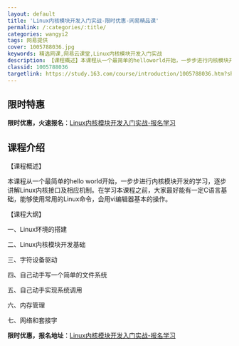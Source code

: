 ```yaml
---
layout: default
title: 'Linux内核模块开发入门实战-限时优惠-网易精品课'
permalink: /:categories/:title/
categories: wangyi2
tags: 网易提供
cover: 1005788036.jpg
keywords: 精选网课,网易云课堂,Linux内核模块开发入门实战
description: 【课程概述】本课程从一个最简单的helloworld开始，一步步进行内核模块开发的学习，逐步讲解Linux内核接口及相应
classid: 1005788036
targetlink: https://study.163.com/course/introduction/1005788036.htm?share=1&shareId=1025206652&utm_campaign=share&utm_medium=iphoneShare&utm_source=&utm_u=1025206652
---
```


## 限时特惠

**限时优惠，火速报名**：[Linux内核模块开发入门实战-报名学习](https://study.163.com/course/introduction/1005788036.htm?share=1&shareId=1025206652&utm_campaign=share&utm_medium=iphoneShare&utm_source=&utm_u=1025206652)

## 课程介绍

【课程概述】

本课程从一个最简单的hello world开始，一步步进行内核模块开发的学习，逐步讲解Linux内核接口及相应机制。在学习本课程之前，大家最好能有一定C语言基础，能够使用常用的Linux命令，会用vi编辑器基本的操作。

【课程大纲】

一、Linux环境的搭建

二、Linux内核模块开发基础

三、字符设备驱动

四、自己动手写一个简单的文件系统

五、自己动手实现系统调用

六、内存管理

七、网络和套接字

**限时优惠，报名地址**：[Linux内核模块开发入门实战-报名学习](https://study.163.com/course/introduction/1005788036.htm?share=1&shareId=1025206652&utm_campaign=share&utm_medium=iphoneShare&utm_source=&utm_u=1025206652)

